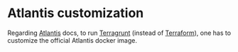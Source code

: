 # Atlantis customization

Regarding [Atlantis](https://www.runatlantis.io/docs/deployment.html#customization) docs, to run [Terragrunt](https://terragrunt.gruntwork.io/) (instead of [Terraform](https://www.terraform.io/)), one has to customize the official Atlantis docker image.
